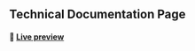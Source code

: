 ## Technical Documentation Page

#### :rocket: [Live preview](https://cansubaydar.github.io/technical-documentation-page/)